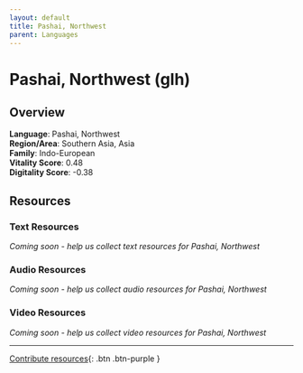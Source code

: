 ```yaml
---
layout: default
title: Pashai, Northwest
parent: Languages
---
```


# Pashai, Northwest (glh)

## Overview

**Language**: Pashai, Northwest  
**Region/Area**: Southern Asia, Asia  
**Family**: Indo-European  
**Vitality Score**: 0.48  
**Digitality Score**: -0.38  

## Resources

### Text Resources
*Coming soon - help us collect text resources for Pashai, Northwest*

### Audio Resources
*Coming soon - help us collect audio resources for Pashai, Northwest*

### Video Resources
*Coming soon - help us collect video resources for Pashai, Northwest*

---

[Contribute resources](https://fairtrain.github.io/){: .btn .btn-purple }
